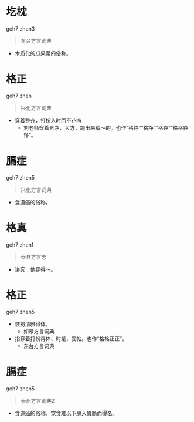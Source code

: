 # 圪枕
geh7 zhen3
> 东台方言词典
- 木质化的瓜果蒂的俗称。

# 格正
geh7 zhen
> 兴化方言词典
- 穿着整齐，打扮入时而不花哨
  - 刘老师穿着素净、大方，跑出来蛮～的。也作“格铮”“格挣”“格铮”“格格铮铮”。

# 膈症
geh7 zhen5
> 兴化方言词典
- 食道癌的俗称。

# 格真
geh7 zhen1
> 泰县方言志
- 讲究：他穿得～。

# 格正
geh7 zhen5
+ 装扮清雅得体。
  * 如皋方言词典
+ 指穿着打扮得体、时髦，妥帖。也作“格格正正”。
  * 东台方言词典


# 膈症
geh7 zhen5
> 泰州方言词典2
- 食道癌的俗称，饮食难以下膈入胃肠而得名。